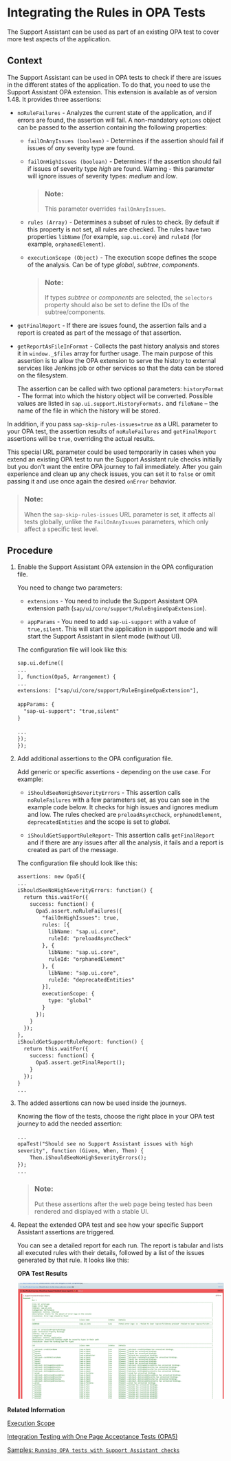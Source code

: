 <!-- loiocfabbd4dfc054936997d9d00916e1668 -->

# Integrating the Rules in OPA Tests

The Support Assistant can be used as part of an existing OPA test to cover more test aspects of the application.



## Context

The Support Assistant can be used in OPA tests to check if there are issues in the different states of the application. To do that, you need to use the Support Assistant OPA extension. This extension is available as of version 1.48. It provides three assertions:

-   `noRuleFailures` - Analyzes the current state of the application, and if errors are found, the assertion will fail. A non-mandatory `options` object can be passed to the assertion containing the following properties:

    -   `failOnAnyIssues (boolean)` - Determines if the assertion should fail if issues of *any* severity type are found.

    -   `failOnHighIssues (boolean)` - Determines if the assertion should fail if issues of severity type *high* are found. Warning - this parameter will ignore issues of severity types: *medium* and *low*.

        > ### Note:  
        > This parameter overrides `failOnAnyIssues`.

    -   `rules (Array)` - Determines a subset of rules to check. By default if this property is not set, all rules are checked. The rules have two properties `libName` \(for example, `sap.ui.core`\) and `ruleId` \(for example, `orphanedElement`\).

    -   `executionScope (Object)` - The execution scope defines the scope of the analysis. Can be of type *global*, *subtree*, *components*.

        > ### Note:  
        > If types *subtree* or *components* are selected, the `selectors` property should also be set to define the IDs of the subtree/components.


-   `getFinalReport` - If there are issues found, the assertion fails and a report is created as part of the message of that assertion.

-   `getReportAsFileInFormat` - Collects the past history analysis and stores it in `window._$files` array for further usage. The main purpose of this assertion is to allow the OPA extension to serve the history to external services like Jenkins job or other services so that the data can be stored on the filesystem.

    The assertion can be called with two optional parameters: `historyFormat` - The format into which the history object will be converted. Possible values are listed in `sap.ui.support.HistoryFormats.` and `fileName` – the name of the file in which the history will be stored.


In addition, if you pass `sap-skip-rules-issues=true` as a URL parameter to your OPA test, the assertion results of `noRuleFailures` and `getFinalReport` assertions will be `true`, overriding the actual results.

This special URL parameter could be used temporarily in cases when you extend an existing OPA test to run the Support Assistant rule checks initially but you don't want the entire OPA journey to fail immediately. After you gain experience and clean up any check issues, you can set it to `false` or omit passing it and use once again the desired `onError` behavior.

> ### Note:  
> When the `sap-skip-rules-issues` URL parameter is set, it affects all tests globally, unlike the `FailOnAnyIssues` parameters, which only affect a specific test level.



## Procedure

1.  Enable the Support Assistant OPA extension in the OPA configuration file.

    You need to change two parameters:

    -   `extensions` - You need to include the Support Assistant OPA extension path \(`sap/ui/core/support/RuleEngineOpaExtension`\).

    -   `appParams` - You need to add `sap-ui-support` with a value of `true,silent`. This will start the application in support mode and will start the Support Assistant in silent mode \(without UI\).


    The configuration file will look like this:

    ```
    sap.ui.define([
    ...
    ], function(Opa5, Arrangement) {
    ...
    extensions: ["sap/ui/core/support/RuleEngineOpaExtension"],
    
    appParams: {
      "sap-ui-support": "true,silent"
    }
    
    ...
    });
    });
    
    ```

2.  Add additional assertions to the OPA configuration file.

    Add generic or specific assertions - depending on the use case. For example:

    -   `iShouldSeeNoHighSeverityErrors` - This assertion calls `noRuleFailures` with a few parameters set, as you can see in the example code below. It checks for high issues and ignores medium and low. The rules checked are `preloadAsyncCheck`, `orphanedElement`, `deprecatedEntities` and the scope is set to *global*.

    -   `iShouldGetSupportRuleReport`- This assertion calls `getFinalReport` and if there are any issues after all the analysis, it fails and a report is created as part of the message.


    The configuration file should look like this:

    ```
    assertions: new Opa5({
    ...
    iShouldSeeNoHighSeverityErrors: function() {
      return this.waitFor({
        success: function() {
          Opa5.assert.noRuleFailures({
            "failOnHighIssues": true,
            rules: [{
              libName: "sap.ui.core",
              ruleId: "preloadAsyncCheck"
            }, {
              libName: "sap.ui.core",
              ruleId: "orphanedElement"
            }, {
              libName: "sap.ui.core",
              ruleId: "deprecatedEntities"
            }],
            executionScope: {
              type: "global"
            }
          });
        }
      });
    },
    iShouldGetSupportRuleReport: function() {
      return this.waitFor({
        success: function() {
          Opa5.assert.getFinalReport();
        }
      });
    }
    ...
    
    ```

3.  The added assertions can now be used inside the journeys.

    Knowing the flow of the tests, choose the right place in your OPA test journey to add the needed assertion:

    ```
    ...
    opaTest("Should see no Support Assistant issues with high severity", function (Given, When, Then) {
    	Then.iShouldSeeNoHighSeverityErrors();
    });
    ...
    
    ```

    > ### Note:  
    > Put these assertions after the web page being tested has been rendered and displayed with a stable UI.

4.  Repeat the extended OPA test and see how your specific Support Assistant assertions are triggered.

    You can see a detailed report for each run. The report is tabular and lists all executed rules with their details, followed by a list of the issues generated by that rule. It looks like this:

      
      
    **OPA Test Results**

    ![](images/Support_Assistant_OPA_report_2d0db16.png "OPA Test Results")


**Related Information**  


[Execution Scope](execution-scope-e15067d.md "SAPUI5 apps consist of multiple views, components and fragments. If you run the rules on the complete app with all loaded elements and components, you may not get the desired results. Therefore, the Support Assistant allows you to change the scope of an analysis run and thus narrow down your result set. This helps you focus on specific issues, components or controls within your app.")

[Integration Testing with One Page Acceptance Tests \(OPA5\)](integration-testing-with-one-page-acceptance-tests-opa5-2696ab5.md "OPA5 is an API for SAPUI5 controls. It hides asynchronicity and eases access to SAPUI5 elements. This makes OPA especially helpful for testing user interactions, integration with SAPUI5, navigation, and data binding.")

[Samples: `Running OPA tests with Support Assistant checks`](https://ui5.sap.com/#/entity/sap.ui.test.Opa5/sample/sap.ui.core.sample.OpaWithSupportAssistant)

